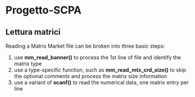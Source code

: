 # Progetto-SCPA

## Lettura matrici 
Reading a Matrix Market file can be broken into three basic steps:

1. use **mm_read_banner()** to process the 1st line of file and identify the matrix type
2. use a type-specific function, such as **mm_read_mtx_crd_size()**  to skip the optional comments and process the matrix size information
3. use a variant of **scanf()**  to read the numerical data, one matrix entry per line